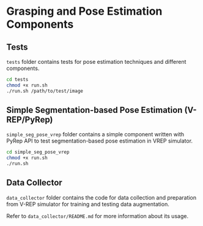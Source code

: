 # Grasping and Pose Estimation Components

## Tests
`tests` folder contains tests for pose estimation techniques and different components.

```bash
cd tests
chmod +x run.sh
./run.sh /path/to/test/image
```

## Simple Segmentation-based Pose Estimation (V-REP/PyRep)
`simple_seg_pose_vrep` folder contains a simple component written with PyRep API to test segmentation-based pose estimation in VREP simulator.

```bash
cd simple_seg_pose_vrep
chmod +x run.sh
./run.sh
```

## Data Collector
`data_collector` folder contains the code for data collection and preparation from V-REP simulator for training and testing data augmentation. 

Refer to `data_collector/README.md` for more information about its usage.